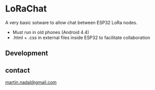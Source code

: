# LoRaChat

A very basic sotware to allow chat between ESP32 LoRa nodes.

* Must run in old phones (Android 4.4)
* .html + .css in external files inside ESP32 to facilitate collaboration

## Development
	
 

## contact
martin.nadal@gmail.com
